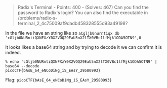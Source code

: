 > Radix's Terminal - Points: 400 - (Solves: 467)
> Can you find the password to Radix's login? You can also find the executable in /problems/radix-s-terminal_2_4c75009af9dadb458328555d93a49198?

In the file we have an string like so `aCgljb0nurntiqx db 'cGljb0NURntiQXNFXzY0X2VOQ29EaU5nX2lTX0VBc1lfMjk1ODA5OTN9',0`

It looks likes a base64 string and by trying to decode it we can confirm it is indeed.
```
% echo 'cGljb0NURntiQXNFXzY0X2VOQ29EaU5nX2lTX0VBc1lfMjk1ODA5OTN9' | base64 --decode
picoCTF{bAsE_64_eNCoDiNg_iS_EAsY_29580993}
```

Flag: `picoCTF{bAsE_64_eNCoDiNg_iS_EAsY_29580993}`
